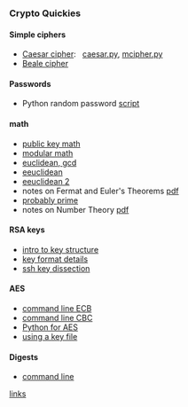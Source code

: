 ### Crypto Quickies

#### Simple ciphers
- [Caesar cipher](caesar.md): &nbsp;   [caesar.py](
caesar.py), [mcipher.py](mcipher.py)
- [Beale cipher](Beale_cipher.md)

#### Passwords
- Python random password [script](pw.py)

#### math
- [public key math](public-key_math.md)
- [modular math](modular_math.md)
- [euclidean, gcd](euclidean.md)
- [eeuclidean](ee1.md)
- [eeuclidean 2](ee2.md)
- notes on Fermat and Euler's Theorems [pdf](euler.pdf)
- [probably prime](probably_prime.md)
- notes on Number Theory [pdf](number_theory.pdf)

#### RSA keys
- [intro to key structure](RSA_key_intro.md)
- [key format details](RSA_key_formats.md)
- [ssh key dissection](RSA_key_ssh.md)

#### AES
- [command line ECB](openssl-aes-ecb.md)
- [command line CBC](openssl-aes-cbc.md)
- [Python for AES](python-aes.md)
- [using a key file](aes_key_file.md)

#### Digests
- [command line](openssl-digests.md)

[links](resources.md)
